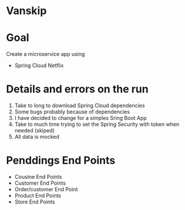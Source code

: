 # Vanskip

# Goal
Create a microservice app using
* Spring Cloud Netflix 

# Details and errors on the run
1. Take to long to download Spring Cloud dependencies
2. Some bugs probably because of dependencies
3. I have decided to change for a simples Sring Boot App
4. Take to much time trying to set the Spring Security with token when needed (skiped)
5. All data is mocked

# Penddings End Points
* Cousine End Points
* Customer End Points
* Order/customer End Point
* Product End Points
* Store End Points

